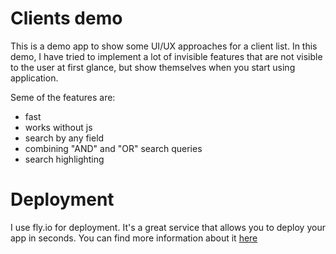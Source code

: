# Clients demo

This is a demo app to show some UI/UX approaches for a client list.
In this demo, I have tried to implement a lot of invisible features that are not visible to the user at first glance, but show themselves when you start using application.

Seme of the features are:
- fast
- works without js
- search by any field
- combining "AND" and "OR" search queries
- search highlighting

# Deployment
I use fly.io for deployment. It's a great service that allows you to deploy your app in seconds. You can find more information about it [here](https://fly.io/)
